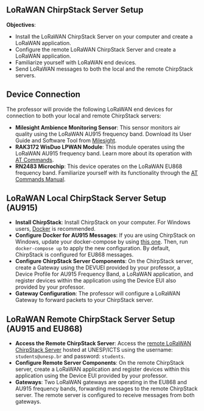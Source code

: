 ## LoRaWAN ChirpStack Server Setup

**Objectives**:
- Install the LoRaWAN ChirpStack Server on your computer and create a LoRaWAN application.
- Configure the remote LoRaWAN ChirpStack Server and create a LoRaWAN application.
- Familiarize yourself with LoRaWAN end devices.
- Send LoRaWAN messages to both the local and the remote ChirpStack servers.

## Device Connection
The professor will provide the following LoRaWAN end devices for connection to both your local and remote ChirpStack servers:
- **Milesight Ambience Monitoring Sensor**: This sensor monitors air quality using the LoRaWAN AU915 frequency band. Download its User Guide and Software Tool from [Milesight](https://www.milesight.com/iot/product/lorawan-sensor/am107).
- **RAK3172 WisDuo LPWAN Module**: This module operates using the LoRaWAN AU915 frequency band. Learn more about its operation with [AT Commands](https://docs.rakwireless.com/RUI3/Serial-Operating-Modes/AT-Command-Manual/#lorawan-joining-and-sending).
- **RN2483 Microchip**: This device operates on the LoRaWAN EU868 frequency band. Familiarize yourself with its functionality through the [AT Commands Manual](https://ww1.microchip.com/downloads/en/DeviceDoc/40001784B.pdf).

## LoRaWAN Local ChirpStack Server Setup (AU915)

- **Install ChirpStack**: Install ChirpStack on your computer. For Windows users, [Docker](https://www.chirpstack.io/docs/getting-started/docker.html) is recommended.
- **Configure Docker for AU915 Messages**: If you are using ChirpStack on Windows, update your docker-compose by using [this one](ChirpStack_AU915/docker-compose.yml). Then, run `docker-compose up` to apply the new configuration. By default, ChirpStack is configured for EU868 messages.
- **Configure ChirpStack Server Components**: On the ChirpStack server, create a Gateway using the DEVUEI provided by your professor, a Device Profile for AU915 Frequency Band, a LoRaWAN application, and register devices within the application using the Device EUI also provided by your professor.
- **Gateway Configuration**: The professor will configure a LoRaWAN Gateway to forward packets to your ChirpStack server.

## LoRaWAN Remote ChirpStack Server Setup (AU915 and EU868)

- **Access the Remote ChirpStack Server**: Access the [remote LoRaWAN ChirpStack Server](http://186.217.146.38:8080/) hosted at UNESP/ICTS using the username: `students@unesp.br` and password: `students`.
- **Configure Remote Server Components**: On the remote ChirpStack server, create a LoRaWAN application and register devices within this application using the Device EUI provided by your professor.
- **Gateways**: Two LoRaWAN gateways are operating in the EU868 and AU915 frequency bands, forwarding messages to the remote ChirpStack server. The remote server is configured to receive messages from both gateways.

